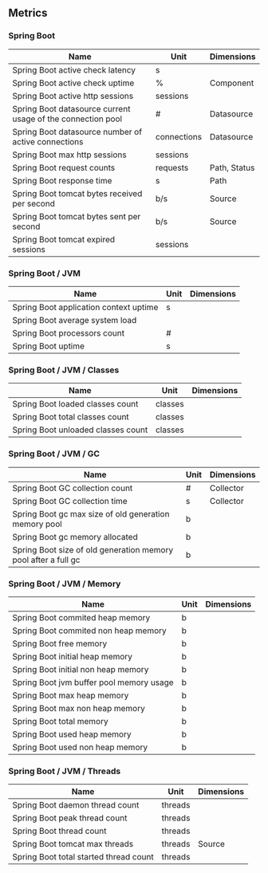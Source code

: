 ## Metrics

### Spring Boot 

| Name | Unit | Dimensions |
|------|------|------------|
| Spring Boot active check latency | s |  |
| Spring Boot active check uptime | % | Component |
| Spring Boot active http sessions | sessions |  |
| Spring Boot datasource current usage of the connection pool | # | Datasource |
| Spring Boot datasource number of active connections | connections | Datasource |
| Spring Boot max http sessions | sessions |  |
| Spring Boot request counts | requests | Path, Status |
| Spring Boot response time | s | Path |
| Spring Boot tomcat bytes received per second | b/s | Source |
| Spring Boot tomcat bytes sent per second | b/s | Source |
| Spring Boot tomcat expired sessions | sessions |  |

### Spring Boot / JVM 

| Name | Unit | Dimensions |
|------|------|------------|
| Spring Boot application context uptime | s |  |
| Spring Boot average system load |  |  |
| Spring Boot processors count | # |  |
| Spring Boot uptime | s |  |

### Spring Boot / JVM / Classes 

| Name | Unit | Dimensions |
|------|------|------------|
| Spring Boot loaded classes count | classes |  |
| Spring Boot total classes count | classes |  |
| Spring Boot unloaded classes count | classes |  |

### Spring Boot / JVM / GC 

| Name | Unit | Dimensions |
|------|------|------------|
| Spring Boot GC collection count | # | Collector |
| Spring Boot GC collection time | s | Collector |
| Spring Boot gc max size of old generation memory pool | b |  |
| Spring Boot gc memory allocated | b |  |
| Spring Boot size of old generation memory pool after a full gc | b |  |

### Spring Boot / JVM / Memory 

| Name | Unit | Dimensions |
|------|------|------------|
| Spring Boot commited heap memory | b |  |
| Spring Boot commited non heap memory | b |  |
| Spring Boot free memory | b |  |
| Spring Boot initial heap memory | b |  |
| Spring Boot initial non heap memory | b |  |
| Spring Boot jvm buffer pool memory usage | b |  |
| Spring Boot max heap memory | b |  |
| Spring Boot max non heap memory | b |  |
| Spring Boot total memory | b |  |
| Spring Boot used heap memory | b |  |
| Spring Boot used non heap memory | b |  |

### Spring Boot / JVM / Threads 

| Name | Unit | Dimensions |
|------|------|------------|
| Spring Boot daemon thread count | threads |  |
| Spring Boot peak thread count | threads |  |
| Spring Boot thread count | threads |  |
| Spring Boot tomcat max threads | threads | Source |
| Spring Boot total started thread count | threads |  |

